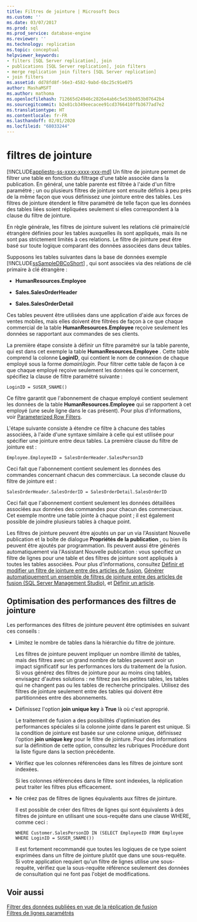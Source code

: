 ```yaml
---
title: Filtres de jointure | Microsoft Docs
ms.custom: ''
ms.date: 03/07/2017
ms.prod: sql
ms.prod_service: database-engine
ms.reviewer: ''
ms.technology: replication
ms.topic: conceptual
helpviewer_keywords:
- filters [SQL Server replication], join
- publications [SQL Server replication], join filters
- merge replication join filters [SQL Server replication]
- join filters
ms.assetid: dd78fd8f-56e3-4582-9abd-6bc25c91e075
author: MashaMSFT
ms.author: mathoma
ms.openlocfilehash: 712665d24946c2826e4ab6c5e53bb853b07642b4
ms.sourcegitcommit: b2e81cb349eecacee91cd3766410ffb3677ad7e2
ms.translationtype: HT
ms.contentlocale: fr-FR
ms.lasthandoff: 02/01/2020
ms.locfileid: "68033244"
---
```

# <a name="join-filters"></a>filtres de jointure
[!INCLUDE[appliesto-ss-xxxx-xxxx-xxx-md](../../../includes/appliesto-ss-xxxx-xxxx-xxx-md.md)]
  Un filtre de jointure permet de filtrer une table en fonction du filtrage d'une table associée dans la publication. En général, une table parente est filtrée à l'aide d'un filtre paramétré ; un ou plusieurs filtres de jointure sont ensuite définis à peu près de la même façon que vous définissez une jointure entre des tables. Les filtres de jointure étendent le filtre paramétré de telle façon que les données des tables liées soient répliquées seulement si elles correspondent à la clause du filtre de jointure.  
  
 En règle générale, les filtres de jointure suivent les relations clé primaire/clé étrangère définies pour les tables auxquelles ils sont appliqués, mais ils ne sont pas strictement limités à ces relations. Le filtre de jointure peut être basé sur toute logique comparant des données associées dans deux tables.  
  
 Supposons les tables suivantes dans la base de données exemple [!INCLUDE[ssSampleDBCoShort](../../../includes/sssampledbcoshort-md.md)] , qui sont associées via des relations de clé primaire à clé étrangère :  
  
-   **HumanResources.Employee**  
  
-   **Sales.SalesOrderHeader**  
  
-   **Sales.SalesOrderDetail**  
  
 Ces tables peuvent être utilisées dans une application d'aide aux forces de ventes mobiles, mais elles doivent être filtrées de façon à ce que chaque commercial de la table **HumanResources.Employee** reçoive seulement les données se rapportant aux commandes de ses clients.  
  
 La première étape consiste à définir un filtre paramétré sur la table parente, qui est dans cet exemple la table **HumanResources.Employee** . Cette table comprend la colonne **LoginID**, qui contient le nom de connexion de chaque employé sous la forme *domain\login*. Pour filtrer cette table de façon à ce que chaque employé reçoive seulement les données qui le concernent, spécifiez la clause de filtre paramétré suivante :  
  
```  
LoginID = SUSER_SNAME()  
```  
  
 Ce filtre garantit que l'abonnement de chaque employé contient seulement les données de la table **HumanResources.Employee** qui se rapportent à cet employé (une seule ligne dans le cas présent). Pour plus d'informations, voir [Parameterized Row Filters](../../../relational-databases/replication/merge/parameterized-filters-parameterized-row-filters.md).  
  
 L'étape suivante consiste à étendre ce filtre à chacune des tables associées, à l'aide d'une syntaxe similaire à celle qui est utilisée pour spécifier une jointure entre deux tables. La première clause du filtre de jointure est :  
  
```  
Employee.EmployeeID = SalesOrderHeader.SalesPersonID  
```  
  
 Ceci fait que l'abonnement contient seulement les données des commandes concernant chacun des commerciaux. La seconde clause du filtre de jointure est :  
  
```  
SalesOrderHeader.SalesOrderID = SalesOrderDetail.SalesOrderID  
```  
  
 Ceci fait que l'abonnement contient seulement les données détaillées associées aux données des commandes pour chacun des commerciaux. Cet exemple montre une table jointe à chaque point ; il est également possible de joindre plusieurs tables à chaque point.  
  
 Les filtres de jointure peuvent être ajoutés un par un via l'Assistant Nouvelle publication et la boîte de dialogue **Propriétés de la publication** , ou bien ils peuvent être ajoutés par programmation. Ils peuvent aussi être générés automatiquement via l'Assistant Nouvelle publication : vous spécifiez un filtre de lignes pour une table et des filtres de jointure sont appliqués à toutes les tables associées. Pour plus d’informations, consultez [Définir et modifier un filtre de jointure entre des articles de fusion](../../../relational-databases/replication/publish/define-and-modify-a-join-filter-between-merge-articles.md), [Générer automatiquement un ensemble de filtres de jointure entre des articles de fusion &#40;SQL Server Management Studio&#41;](../../../relational-databases/replication/publish/automatically-generate-join-filters-between-merge-articles.md), et [Définir un article](../../../relational-databases/replication/publish/define-an-article.md).  
  
## <a name="optimizing-join-filter-performance"></a>Optimisation des performances des filtres de jointure  
 Les performances des filtres de jointure peuvent être optimisées en suivant ces conseils :  
  
-   Limitez le nombre de tables dans la hiérarchie du filtre de jointure.  
  
     Les filtres de jointure peuvent impliquer un nombre illimité de tables, mais des filtres avec un grand nombre de tables peuvent avoir un impact significatif sur les performances lors du traitement de la fusion. Si vous générez des filtres de jointure pour au moins cinq tables, envisagez d'autres solutions : ne filtrez pas les petites tables, les tables qui ne changent pas ou les tables de recherche principales. Utilisez des filtres de jointure seulement entre des tables qui doivent être partitionnées entre des abonnements.  
  
-   Définissez l'option **join unique key** à **True** là où c'est approprié.  
  
     Le traitement de fusion a des possibilités d'optimisation des performances spéciales si la colonne jointe dans le parent est unique. Si la condition de jointure est basée sur une colonne unique, définissez l'option **join unique key** pour le filtre de jointure. Pour des informations sur la définition de cette option, consultez les rubriques Procédure dont la liste figure dans la section précédente.  
  
-   Vérifiez que les colonnes référencées dans les filtres de jointure sont indexées.  
  
     Si les colonnes référencées dans le filtre sont indexées, la réplication peut traiter les filtres plus efficacement.  
  
-   Ne créez pas de filtres de lignes équivalents aux filtres de jointure.  
  
     Il est possible de créer des filtres de lignes qui sont équivalents à des filtres de jointure en utilisant une sous-requête dans une clause WHERE, comme ceci :  
  
    ```  
    WHERE Customer.SalesPersonID IN (SELECT EmployeeID FROM Employee WHERE LoginID = SUSER_SNAME())   
    ```  
  
     Il est fortement recommandé que toutes les logiques de ce type soient exprimées dans un filtre de jointure plutôt que dans une sous-requête. Si votre application requiert qu'un filtre de lignes utilise une sous-requête, vérifiez que la sous-requête référence seulement des données de consultation qui ne font pas l'objet de modifications.  
  
## <a name="see-also"></a>Voir aussi  
 [Filtrer des données publiées en vue de la réplication de fusion](../../../relational-databases/replication/merge/filter-published-data-for-merge-replication.md)   
 [Filtres de lignes paramétrés](../../../relational-databases/replication/merge/parameterized-filters-parameterized-row-filters.md)  
  
  
